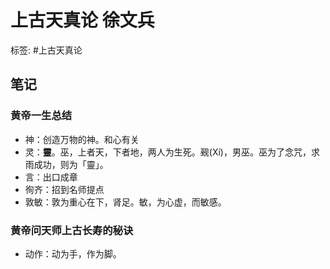 # 上古天真论 徐文兵

标签: #上古天真论

## 笔记

### 黄帝一生总结

* 神：创造万物的神。和心有关
* 灵：**靈**。巫，上者天，下者地，两人为生死。觋(Xí)，男巫。巫为了念咒，求雨成功，则为「靈」。
* 言：出口成章
* 徇齐：招到名师提点
* 敦敏：敦为重心在下，肾足。敏，为心虚，而敏感。

### 黄帝问天师上古长寿的秘诀

* 动作：动为手，作为脚。

